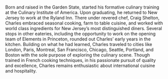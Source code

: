 <br/>
Born and raised in the Garden State, started his formative culinary training at the Culinary Institute of America. Upon graduating, he returned to New Jersey to work at the Ryland Inn. There under revered chef, Craig Shelton, Charles embraced seasonal cooking, farm to table cuisine, and worked with world class ingredients for New Jersey’s most distinguished diners. Several stops in other eateries, including the opportunity to work on the opening team of Elements in Princeton, rounded out Charles’ early years in the kitchen. Building on what he had learned, Charles traveled to cities like London, Paris, Montreal, San Francisco, Chicago, Seattle, Portland, and Boston with the sole purpose of exploring the culinary scene.  Though trained in French cooking techniques, in his passionate pursuit of quality and excellence, Charles remains enthusiastic about international cuisine and hospitality.

